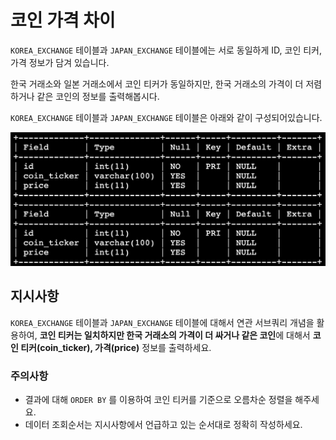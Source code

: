 # 코인 가격 차이
`KOREA_EXCHANGE` 테이블과 `JAPAN_EXCHANGE` 테이블에는 서로 동일하게 ID, 코인 티커, 가격 정보가 담겨 있습니다.

한국 거래소와 일본 거래소에서 코인 티커가 동일하지만, 한국 거래소의 가격이 더 저렴하거나 같은 코인의 정보를 출력해봅시다.

`KOREA_EXCHANGE` 테이블과 `JAPAN_EXCHANGE` 테이블은 아래와 같이 구성되어있습니다.

![alt text](image.png)

## 지시사항
`KOREA_EXCHANGE` 테이블과 `JAPAN_EXCHANGE` 테이블에 대해서 연관 서브쿼리 개념을 활용하여, **코인 티커는 일치하지만 한국 거래소의 가격이 더 싸거나 같은 코인**에 대해서 **코인 티커(coin_ticker), 가격(price)** 정보를 출력하세요.

### 주의사항
- 결과에 대해 `ORDER BY` 를 이용하여 코인 티커를 기준으로 오름차순 정렬을 해주세요.
- 데이터 조회순서는 지시사항에서 언급하고 있는 순서대로 정확히 작성하세요.